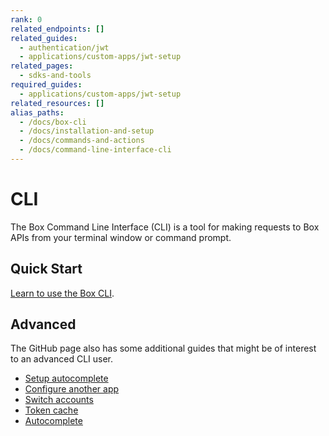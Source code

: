 ```yaml
---
rank: 0
related_endpoints: []
related_guides:
  - authentication/jwt
  - applications/custom-apps/jwt-setup
related_pages:
  - sdks-and-tools
required_guides:
  - applications/custom-apps/jwt-setup
related_resources: []
alias_paths:
  - /docs/box-cli
  - /docs/installation-and-setup
  - /docs/commands-and-actions
  - /docs/command-line-interface-cli
---
```


# CLI

The Box Command Line Interface (CLI) is a tool for making requests to
Box APIs from your terminal window or command prompt.

## Quick Start

[Learn to use the Box CLI][qs].

## Advanced

The GitHub page also has some additional guides that might be of interest to an
advanced CLI user.

- [Setup autocomplete][cli-autocomplete]
- [Configure another app][cli-add-config]
- [Switch accounts][cli-switch]
- [Token cache][cache]
- [Autocomplete][ac]

[cli]: https://github.com/box/boxcli
[cli-autocomplete]: https://github.com/box/boxcli/blob/master/docs/autocomplete.md
[cli-switch]: https://github.com/box/boxcli/blob/master/docs/configure.md#box-configureenvironmentsswitch-user-userid
[cli-add-config]: https://github.com/box/boxcli/blob/master/docs/configure.md#box-configureenvironmentsadd-path
[qs]: g://tooling/cli/quick-start/
[cache]: https://github.com/box/boxcli/blob/master/docs/configure.md#box-configureenvironmentsupdate-name
[ac]: https://github.com/box/boxcli/blob/master/docs/autocomplete.md
